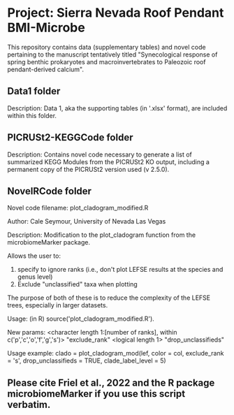 # Project: Sierra Nevada Roof Pendant BMI-Microbe 
This repository contains data (supplementary tables) and novel code pertaining to the manuscript tentatively titled "Synecological response of spring benthic prokaryotes and macroinvertebrates to Paleozoic roof pendant-derived calcium". 

## Data1 folder
Description: Data 1, aka the supporting tables (in '.xlsx' format), are included within this folder. 

## PICRUSt2-KEGGCode folder
Description: Contains novel code necessary to generate a list of summarized KEGG Modules from the PICRUSt2 KO output, including a permanent copy of the PICRUSt2 version used (v 2.5.0). 

## NovelRCode folder
Novel code filename: plot_cladogram_modified.R

Author: Cale Seymour, University of Nevada Las Vegas

Description: Modification to the plot_cladogram function from the microbiomeMarker package.  

Allows the user to:
1) specify to ignore ranks (i.e., don't plot LEFSE results at the species and genus level)
2) Exclude "unclassified" taxa when plotting

The purpose of both of these is to reduce the complexity of the LEFSE trees, especially in larger datasets.

Usage: (in R) source('plot_cladogram_modified.R').

New params: <character length 1:[number of ranks], within c('p','c','o','f','g','s')> "exclude_rank"
              <logical length 1> "drop_unclassifieds"

Usage example:
clado = plot_cladogram_mod(lef, color = col, exclude_rank = 's', drop_unclassifieds = TRUE, clade_label_level = 5)

## Please cite Friel et al., 2022 and the R package microbiomeMarker if you use this script verbatim.


